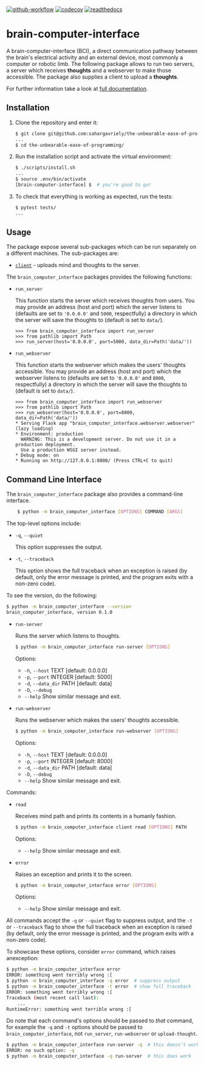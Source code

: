 [![github-workflow](https://github.com/sahargavriely/the-unbearable-ease-of-programming/actions/workflows/github-action.yml/badge.svg)](https://github.com/sahargavriely/the-unbearable-ease-of-programming/actions/workflows/github-action.yml)
[![codecov](https://codecov.io/gh/sahargavriely/the-unbearable-ease-of-programming/graph/badge.svg?token=W0V7MR7T8S)](https://codecov.io/gh/sahargavriely/the-unbearable-ease-of-programming)
[![readthedocs](https://readthedocs.org/projects/the-unbearable-ease-of-programming/badge/?version=latest)](https://the-unbearable-ease-of-programming.readthedocs.io/en/latest/?badge=latest)

# brain-computer-interface

A brain-computer-interface (BCI), a direct communication pathway between the brain's electrical activity and an external device, most commonly a computer or robotic limb.
The following package allows to run two servers, a server which receives __thoughts__ and a webserver to make those accessible.
The package also supplies a client to upload a __thoughts__.


For further information take a look at [full documentation](https://the-unbearable-ease-of-programming.readthedocs.io/en/latest/).


## Installation

1. Clone the repository and enter it:

    ```sh
    $ git clone git@github.com:sahargavriely/the-unbearable-ease-of-programming.git
    ...
    $ cd the-unbearable-ease-of-programming/
    ```

2. Run the installation script and activate the virtual environment:

    ```sh
    $ ./scripts/install.sh
    ...
    $ source .env/bin/activate
    [brain-computer-interface] $  # you're good to go!
    ```

3. To check that everything is working as expected, run the tests:

    ```sh
    $ pytest tests/
    ...
    ```


## Usage

The package expose several sub-packages which can be run separately on a different machines.
The sub-packages are:

* [`client`](/brain_computer_interface/client/README.md) - uploads mind and thoughts to the server.

The `brain_computer_interface` packages provides the following functions:

- `run_server`

    This function starts the server which receives thoughts from users.
    You may provide an address (host and port) which the server listens to (defaults are set to ``'0.0.0.0'`` and ``5000``, respectfully) a directory in which the server will save the thoughts to (default is set to ``data/``). 

    ```pycon
    >>> from brain_computer_interface import run_server
    >>> from pathlib import Path
    >>> run_server(host='0.0.0.0', port=5000, data_dir=Path('data/'))

    ```

- `run_webserver`

    This function starts the webserver which makes the users' thoughts accessible.
    You may provide an address (host and port) which the webserver listens to (defaults are set to ``'0.0.0.0'`` and ``8000``, respectfully) a directory in which the server will save the thoughts to (default is set to ``data/``). 

    ```pycon
    >>> from brain_computer_interface import run_webserver
    >>> from pathlib import Path
    >>> run_webserver(host='0.0.0.0', port=8000, data_dir=Path('data/'))
    * Serving Flask app "brain_computer_interface.webserver.webserver" (lazy loading)
    * Environment: production
      WARNING: This is a development server. Do not use it in a production deployment.
      Use a production WSGI server instead.
    * Debug mode: on
    * Running on http://127.0.0.1:8000/ (Press CTRL+C to quit)

    ```


## Command Line Interface

The `brain_computer_interface` package also provides a command-line interface.
```sh
    $ python -m brain_computer_interface [OPTIONS] COMMAND [ARGS]
```

The top-level options include:

- ``-q``, ``--quiet``

    This option suppresses the output.

- ``-t``, ``--traceback``

    This option shows the full traceback when an exception is raised (by
    default, only the error message is printed, and the program exits with a
    non-zero code).

To see the version, do the following:

```sh
$ python -m brain_computer_interface --version
brain_computer_interface, version 0.1.0
```

- ``run-server``

    Runs the server which listens to thoughts.

    ```sh
    $ python -m brain_computer_interface run-server [OPTIONS]
    ```
    Options:
    - ``-h``, ``--host`` TEXT      [default: 0.0.0.0]
    - ``-p``, ``--port`` INTEGER   [default: 5000]
    - ``-d``, ``--data_dir`` PATH  [default: data]
    - ``-D``, ``--debug``
    - ``--help``                   Show similar message and exit.

- `run-webserver`

    Runs the webserver which makes the users' thoughts accessible.

    ```sh
    $ python -m brain_computer_interface run-webserver [OPTIONS]
    ```
    Options:
    - ``-h``, ``--host`` TEXT      [default: 0.0.0.0]
    - ``-p``, ``--port`` INTEGER   [default: 8000]
    - ``-d``, ``--data_dir`` PATH  [default: data]
    - ``-D``, ``--debug``
    - ``--help``                   Show similar message and exit.

Commands:
- `read`

    Receives mind path and prints its contents in a humanly fashion.

    ```sh
    $ python -m brain_computer_interface client read [OPTIONS] PATH
    ```

    Options:
    - ``--help``                  Show similar message and exit.

- `error`

    Raises an exception and prints it to the screen.

    ```sh
    $ python -m brain_computer_interface error [OPTIONS]
    ```

    Options:
    - ``--help``                  Show similar message and exit.

All commands accept the `-q` or `--quiet` flag to suppress output, and the `-t`
or `--traceback` flag to show the full traceback when an exception is raised
(by default, only the error message is printed, and the program exits with a
non-zero code).

To showcase these options, consider `error` command, which raises anexception:

```sh
$ python -m brain_computer_interface error
ERROR: something went terribly wrong :[
$ python -m brain_computer_interface -q error  # suppress output
$ python -m brain_computer_interface -t error  # show full traceback
ERROR: something went terribly wrong :[
Traceback (most recent call last):
    ...
RuntimeError: something went terrible wrong :[
```

Do note that each command's options should be passed to *that* command, for example the `-q` and `-t` options should be passed to `brain_computer_interface`, not `run_server`, `run-webserver` or `upload-thought`.

```sh
$ python -m brain_computer_interface run-server -q  # this doesn't work
ERROR: no such option: -q
$ python -m brain_computer_interface -q run-server  # this does work
```

